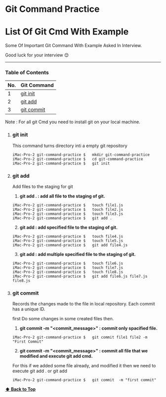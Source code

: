 # Git Command Practice
# List Of Git Cmd With Example

Some Of Important Git Command With Example Asked In Interview.

Good luck for your interview 😊

---

### Table of Contents

| No. | Git Command |
|---- | ---------
|1  | [git init](#git-init) |
|2  | [git add](#git-add) |
|3  | [git commit](#git-commit) |

Note : For all git Cmd you need to install git on your local machine.

1. ### git init

   This command turns directory inti a empty git repository
 
      ```git
      iMac-Pro-2 git-command-practice $   mkdir git-command-practice 
      iMac-Pro-2 git-command-practice $   cd git-command-practice 
      iMac-Pro-2 git-command-practice $   git init
      ```

2. ### git add

   Add files to the staging for git
 
      1. **git add . : add all file to the staging of git.**
      ```git
      iMac-Pro-2 git-command-practice $   touch file1.js 
      iMac-Pro-2 git-command-practice $   touch file2.js 
      iMac-Pro-2 git-command-practice $   touch file3.js 
      iMac-Pro-2 git-command-practice $   git add .
      ```

      2. **git add <filename> : add specified file to the staging of git.**
      ```git
      iMac-Pro-2 git-command-practice $   touch file4.js 
      iMac-Pro-2 git-command-practice $   touch file5.js 
      iMac-Pro-2 git-command-practice $   git add file4.js
      ```

      3. **git add <filename1> <filename3> <filename3>  : add multiple specified file to the staging of git.**
      ```git
      iMac-Pro-2 git-command-practice $   touch file6.js 
      iMac-Pro-2 git-command-practice $   touch file7.js 
      iMac-Pro-2 git-command-practice $   touch file8.js 
      iMac-Pro-2 git-command-practice $   git add file6.js file7.js file8.js 
      ```


3. ### git commit

   Records the changes made to the file in local repository. 
   Each commit has a unique ID.
 
 
   first Do some changes in some created files then.

      1. **git commit <file1> <file2> -m "<commit_message>" : commit only spacified file.**

      ```git
      iMac-Pro-2 git-command-practice $   git commit file1 file2 -m "First Commit"
      ```

      2. **git commit  -m "<commit_message>" : commit all file that we modified and execute git add cmd.**
       
      For this if we added some file already, and modified it then we need to execute git add . or git add <file1> <file2> 
      ```git
      iMac-Pro-2 git-command-practice $   git commit  -m "first commit"
      ```


**[⬆ Back to Top](#table-of-contents)**


